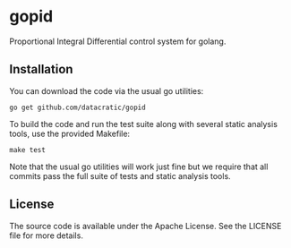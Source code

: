 # gopid #

Proportional Integral Differential control system for golang.


## Installation ##

You can download the code via the usual go utilities:

```
go get github.com/datacratic/gopid
```

To build the code and run the test suite along with several static analysis
tools, use the provided Makefile:

```
make test
```

Note that the usual go utilities will work just fine but we require that all
commits pass the full suite of tests and static analysis tools.


## License ##

The source code is available under the Apache License. See the LICENSE file for
more details.
